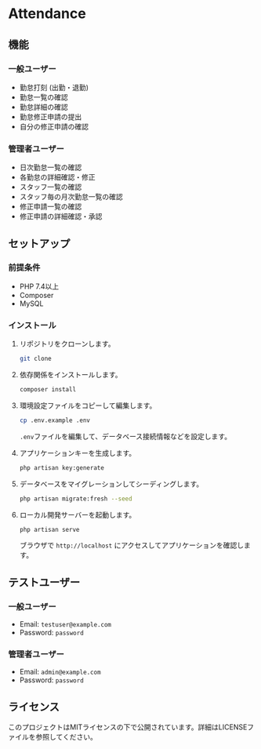 # Attendance
## 機能

### 一般ユーザー

- 勤怠打刻 (出勤・退勤)
- 勤怠一覧の確認
- 勤怠詳細の確認
- 勤怠修正申請の提出
- 自分の修正申請の確認

### 管理者ユーザー

- 日次勤怠一覧の確認
- 各勤怠の詳細確認・修正
- スタッフ一覧の確認
- スタッフ毎の月次勤怠一覧の確認
- 修正申請一覧の確認
- 修正申請の詳細確認・承認

## セットアップ

### 前提条件

- PHP 7.4以上
- Composer
- MySQL

### インストール

1. リポジトリをクローンします。

    ```sh
    git clone

    ```

2. 依存関係をインストールします。

    ```sh
    composer install
    ```

3. 環境設定ファイルをコピーして編集します。

    ```sh
    cp .env.example .env
    ```

    `.env`ファイルを編集して、データベース接続情報などを設定します。

4. アプリケーションキーを生成します。

    ```sh
    php artisan key:generate
    ```

5. データベースをマイグレーションしてシーディングします。

    ```sh
    php artisan migrate:fresh --seed
    ```

6. ローカル開発サーバーを起動します。

    ```sh
    php artisan serve
    ```

    ブラウザで `http://localhost` にアクセスしてアプリケーションを確認します。

## テストユーザー

### 一般ユーザー

- Email: `testuser@example.com`
- Password: `password`

### 管理者ユーザー

- Email: `admin@example.com`
- Password: `password`

## ライセンス

このプロジェクトはMITライセンスの下で公開されています。詳細はLICENSEファイルを参照してください。
